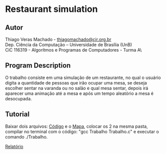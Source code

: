 # Restaurant simulation

## Autor
Thiago Veras Machado - thiagomachado@cjr.org.br\
Dep. Ciência da Computação – Universidade de Brası́lia (UnB)\
CiC 116319 - Algorítmos e Programas de Computadores - Turma A\

## Program Description
O trabalho consiste em uma simulação de um restaurante, no qual o usuário digita a quantidade de pessoas que irão ocupar uma mesa, se deseja escolher sentar na varanda ou no salão e qual mesa sentar, depois irá aparecer uma animação até a mesa e após um tempo aleatório a mesa é desocupada.

## Tutorial
Baixar dois arquivos: [Código](Trabalho.c) e o [Mapa](restaurante.txt), colocar os 2 na mesma pasta, compilar no terminal com o código: "gcc Trabalho Trabalho.c" e executar o comando ./Trabalho.

[Relatório](Relatório.docx)

